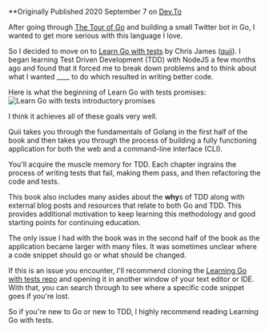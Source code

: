 **Originally Published 2020 September 7 on [Dev.To](https://dev.to/cpustejovsky/learn-go-with-tests-book-review-na4) 

After going through [The Tour of Go](https://tour.golang.org/) and building a small Twitter bot in Go, I wanted to get more serious with this language I love.

So I decided to move on to [Learn Go with tests](https://quii.gitbook.io/learn-go-with-tests/) by Chris James ([quii](https://dev.to/quii)). I began learning Test Driven Development (TDD) with NodeJS a few months ago and found that it forced me to break down problems and to think about what I wanted ____ to do which resulted in writing better code.

Here is what the beginning of Learn Go with tests promises:
![Learn Go with tests introductory promises](https://dev-to-uploads.s3.amazonaws.com/i/4k05z2s8uf0kxe5veukn.png)

I think it achieves all of these goals very well.

Quii takes you through the fundamentals of Golang in the first half of the book and then takes you through the process of building a fully functioning application for both the web and a command-line interface (CLI).

You'll acquire the muscle memory for TDD. Each chapter ingrains the process of writing tests that fail, making them pass, and then refactoring the code and tests.

This book also includes many asides about the **why**s of TDD along with external blog posts and resources that relate to both Go and TDD. This provides additional motivation to keep learning this methodology and good starting points for continuing education.

The only issue I had with the book was in the second half of the book as the application became larger with many files. It was sometimes unclear where a code snippet should go or what should be changed.

If this is an issue you encounter, I'll recommend cloning the [Learning Go with tests repo](https://github.com/quii/learn-go-with-tests/tree/master) and opening it in another window of your text editor or IDE. With that, you can search through to see where a specific code snippet goes if you're lost.

So if you're new to Go or new to TDD, I highly recommend reading Learning Go with tests.